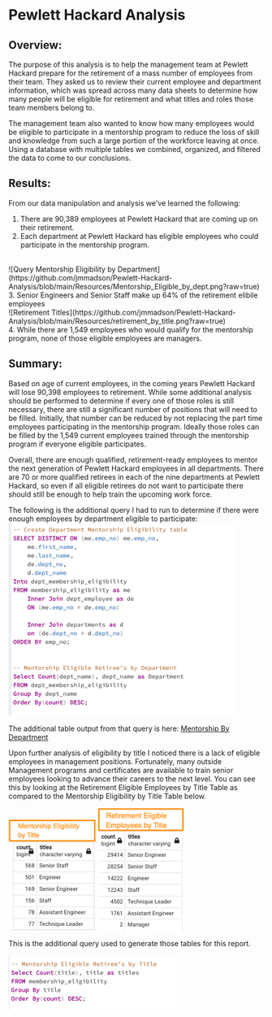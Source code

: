 # Pewlett Hackard Analysis

## Overview:
The purpose of this analysis is to help the management team at Pewlett Hackard prepare for the retirement of a mass number of employees from their team. They asked us to review their current employee and department information, which was spread across many data sheets to determine how many people will be eligible for retirement and what titles and roles those team members belong to.  

The management team also wanted to know how many employees would be eligible to participate in a mentorship program to reduce the loss of skill and knowledge from such a large portion of the workforce leaving at once. Using a database with multiple tables we combined, organized, and filtered the data to come to our conclusions. 

## Results:

From our data manipulation and analysis we've learned the following: 

1. There are 90,389 employees at Pewlett Hackard that are coming up on their retirement. 
2. Each department at Pewlett Hackard has eligible employees who could participate in the mentorship program.

<br> 
![Query Mentorship Eligibility by Department](https://github.com/jmmadson/Pewlett-Hackard-Analysis/blob/main/Resources/Mentorship_Eligible_by_dept.png?raw=true)
<br>
3. Senior Engineers and Senior Staff make up 64% of the retirement elibile employees<br>
![Retirement Titles](https://github.com/jmmadson/Pewlett-Hackard-Analysis/blob/main/Resources/retirement_by_title.png?raw=true)
<br>
4. While there are 1,549 employees who would qualify for the mentorship program, none of those eligible employees are managers. 

## Summary: 

Based on age of current employees, in the coming years Pewlett Hackard will lose 90,398 employees to retirement. While some additional analysis should be performed to determine if every one of those roles is still necessary, there are still a significant number of positions that will need to be filled. Initially, that number can be reduced by not replacing the part time employees participating in the mentorship program. Ideally those roles can be filled by the 1,549 current employees trained through the mentorship program if everyone eligible participates. 

Overall, there are enough qualified, retirement-ready employees to mentor the next generation of Pewlett Hackard employees in all departments. There are 70 or more qualified retirees in each of the nine departments at Pewlett Hackard, so even if all eligible retirees do not want to participate there should still be enough to help train the upcoming work force. 

The following is the additional query I had to run to determine if there were enough employees by department eligible to participate: 
<br>
![Query: Mentorship Eligible Retirees by Department](https://github.com/jmmadson/Pewlett-Hackard-Analysis/blob/main/Resources/Dept_Query.png) 

The additional table output from that query is here: [Mentorship By Department](https://github.com/jmmadson/Pewlett-Hackard-Analysis/blob/main/Data/mentorship_by_department)

Upon further analysis of eligibility by title I noticed there is a lack of eligible employees in management positions. Fortunately, many outside Management programs and certificates are available to train senior employees looking to advance their careers to the next level. You can see this by looking at the Retirement Eligible Employees by Title Table as compared to the Mentorship Eligibility by Title Table below. 
<br>

![Query: Mentorship Eligibility by Title](https://github.com/jmmadson/Pewlett-Hackard-Analysis/blob/main/Resources/Mentorship_By_Title.png) ![Query: Total Retirees by Title](https://github.com/jmmadson/Pewlett-Hackard-Analysis/blob/main/Resources/retirement_by_title.png)

This is the additional query used to generate those tables for this report. 
<br>

![Query: Eligibility by Title](https://github.com/jmmadson/Pewlett-Hackard-Analysis/blob/main/Resources/Mentorship_Title_Query.png)



